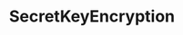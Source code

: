 ---
layout: default
title: SecretKeyEncryption
nav_order: 16
parent: 能力扩展
grand_parent: Griffin Script
---